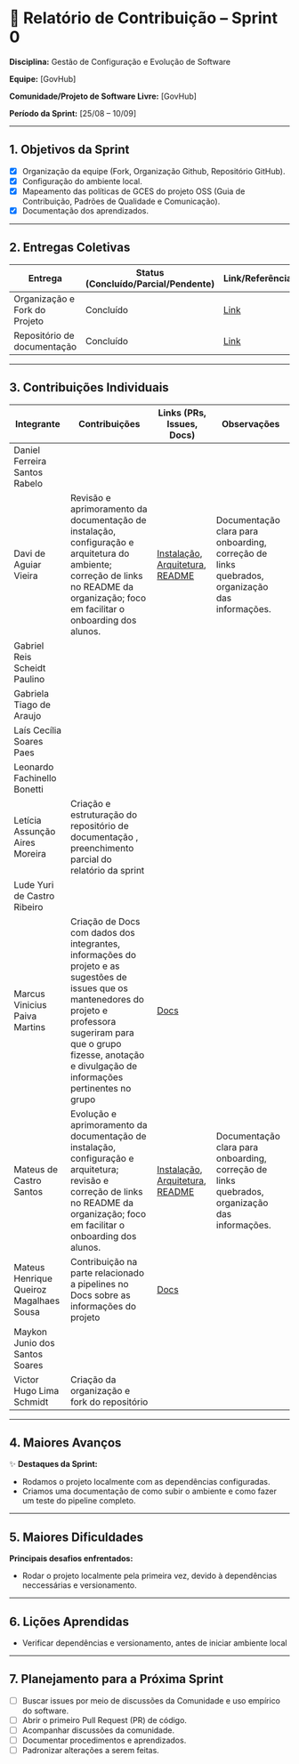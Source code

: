 
# 📝 Relatório de Contribuição – Sprint 0

**Disciplina:** Gestão de Configuração e Evolução de Software

**Equipe:** \[GovHub]

**Comunidade/Projeto de Software Livre:** \[GovHub]

**Período da Sprint:** \[25/08 – 10/09]

---

## 1. Objetivos da Sprint

* [X] Organização da equipe (Fork, Organização Github, Repositório GitHub).
* [X] Configuração do ambiente local.
* [X] Mapeamento das políticas de GCES do projeto OSS (Guia de Contribuição, Padrões de Qualidade e Comunicação).
* [X] Documentação dos aprendizados.

---

## 2. Entregas Coletivas

| Entrega | Status (Concluído/Parcial/Pendente) | Link/Referência        | Observações |
| --------| ----------------------------------- | ---------------------- | --------------------------------- |
| Organização e Fork do Projeto | Concluído | [Link](https://github.com/GCES-GovHub-2025-2/data-application-gov-hub) | |
| Repositório de documentação | Concluído                           | [Link](https://github.com/GCES-GovHub-2025-2/GovHub-relatorios/tree/main)  |  |


---

## 3. Contribuições Individuais

| Integrante                          | Contribuições | Links (PRs, Issues, Docs) | Observações |
| ----------------------------------- | ------------- | ------------------------- | ----------- |
| Daniel Ferreira Santos Rabelo       |               |                           |             |
| Davi de Aguiar Vieira | Revisão e aprimoramento da documentação de instalação, configuração e arquitetura do ambiente; correção de links no README da organização; foco em facilitar o onboarding dos alunos. | [Instalação](https://gov-hub.io/documentacao/instalacao/), [Arquitetura](https://gov-hub.io/documentacao/arquitetura/), [README](https://github.com/GovHub-br?view_as=public) | Documentação clara para onboarding, correção de links quebrados, organização das informações. |
| Gabriel Reis Scheidt Paulino        |               |                           |             |
| Gabriela Tiago de Araujo            |               |                           |             |
| Laís Cecília Soares Paes            |               |                           |             |
| Leonardo Fachinello Bonetti         |               |                           |             |
| Letícia Assunção Aires Moreira      | Criação e estruturação do repositório de documentação , preenchimento parcial do relatório da sprint      |                           |             |
| Lude Yuri de Castro Ribeiro         |               |                           |             |
| Marcus Vinicius Paiva Martins | Criação de Docs com dados dos integrantes, informações do projeto e as sugestões de issues que os mantenedores do projeto e professora sugeriram para que o grupo fizesse, anotação e divulgação de informações pertinentes no grupo | [Docs](https://docs.google.com/document/d/1gwo-WKB09nKjJ5ghYFihoAGSMAReoC442PUmTbsKAY0) |             |
| Mateus de Castro Santos | Evolução e aprimoramento da documentação de instalação, configuração e arquitetura; revisão e correção de links no README da organização; foco em facilitar o onboarding dos alunos. | [Instalação](https://gov-hub.io/documentacao/instalacao/), [Arquitetura](https://gov-hub.io/documentacao/arquitetura/), [README](https://github.com/GovHub-br?view_as=public) | Documentação clara para onboarding, correção de links quebrados, organização das informações. |
| Mateus Henrique Queiroz Magalhaes Sousa | Contribuição na parte relacionado a pipelines no Docs sobre as informações do projeto          |              [Docs](https://docs.google.com/document/d/1gwo-WKB09nKjJ5ghYFihoAGSMAReoC442PUmTbsKAY0)             |             |
| Maykon Junio dos Santos Soares      |               |                           |             |
| Victor Hugo Lima Schmidt            | Criação da organização e fork do repositório               |                           |             |

---

## 4. Maiores Avanços

✨ **Destaques da Sprint:**

-   Rodamos o projeto localmente com as dependências configuradas.
-   Criamos uma documentação de como subir o ambiente e como fazer um teste do pipeline completo.

---

## 5. Maiores Dificuldades

**Principais desafios enfrentados:**

- Rodar o projeto localmente pela primeira vez, devido à dependências neccessárias e versionamento.
  
---

## 6. Lições Aprendidas

- Verificar dependências e versionamento, antes de iniciar ambiente local

---

## 7. Planejamento para a Próxima Sprint

* [ ] Buscar issues por meio de discussões da Comunidade e uso empírico do software.
* [ ] Abrir o primeiro Pull Request (PR) de código.
* [ ] Acompanhar discussões da comunidade.
* [ ] Documentar procedimentos e aprendizados.
* [ ] Padronizar alterações a serem feitas.
